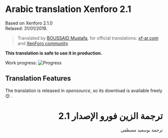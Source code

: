 # Arabic translation Xenforo 2.1

Based on Xenforo 2.1.0<br />
Relased: 31/01/2019.

>Translated by [BOUSSAID Mustafa](https://github.com/boussaid), for official translations: [xf-ar.com](https://www.xf-ar.com/resources/329/) and [XenForo community](https://xenforo.com/community/resources/xenforo-2-x-arabic-translation.5630/)

**This translation is safe to use it in production.**

Work progress: ![Progress](http://progressed.io/bar/96)

## Translation Features
The translation is released in *opensource*, so its download is available freely :blush: .

# <div dir="rtl">ترجمة الزين فورو الإصدار 2.1</div>

<div dir="rtl">ترجمة بوسعيد مصطفى</div>